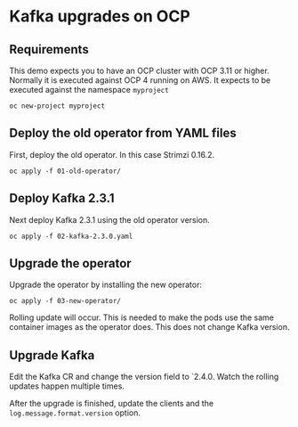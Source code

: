 # Kafka upgrades on OCP

## Requirements

This demo expects you to have an OCP cluster with OCP 3.11 or higher.
Normally it is executed against OCP 4 running on AWS.
It expects to be executed against the namespace `myproject`

```
oc new-project myproject
```

## Deploy the old operator from YAML files

First, deploy the old operator. 
In this case Strimzi 0.16.2.

```
oc apply -f 01-old-operator/
```

## Deploy Kafka 2.3.1

Next deploy Kafka 2.3.1 using the old operator version.

```
oc apply -f 02-kafka-2.3.0.yaml
```

## Upgrade the operator

Upgrade the operator by installing the new operator:

```
oc apply -f 03-new-operator/
```

Rolling update will occur.
This is needed to make the pods use the same container images as the operator does.
This does not change Kafka version.

## Upgrade Kafka

Edit the Kafka CR and change the version field to `2.4.0.
Watch the rolling updates happen multiple times.

After the upgrade is finished, update the clients and the `log.message.format.version` option.
